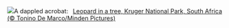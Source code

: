 ![](https://www.bing.com/th?id=OHR.KrugerLeopard_EN-US3980767237_UHD.jpg&w=1000)A dappled acrobat:&nbsp;&ensp;[Leopard in a tree, Kruger National Park, South Africa (© Tonino De Marco/Minden Pictures)](https://www.bing.com/th?id=OHR.KrugerLeopard_EN-US3980767237_UHD.jpg)
<br><br/>
